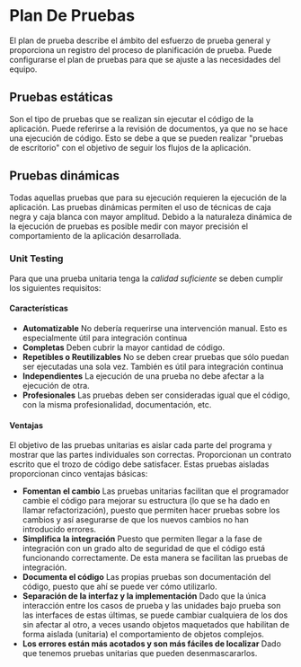 
# Plan De Pruebas
El plan de prueba describe el ámbito del esfuerzo de prueba general y proporciona un registro del proceso de planificación de prueba. Puede configurarse el plan de pruebas para que se ajuste a las necesidades del equipo.

## Pruebas estáticas
Son el tipo de pruebas que se realizan sin ejecutar el código de la aplicación.
Puede referirse a la revisión de documentos, ya que no se hace una ejecución de código. Esto se debe a que se pueden realizar "pruebas de escritorio" con el objetivo de seguir los flujos de la aplicación.

## Pruebas dinámicas
Todas aquellas pruebas que para su ejecución requieren la ejecución de la aplicación.
Las pruebas dinámicas permiten el uso de técnicas de caja negra y caja blanca con mayor amplitud. Debido a la naturaleza dinámica de la ejecución de pruebas es posible medir con mayor precisión el comportamiento de la aplicación desarrollada.

### Unit Testing
Para que una prueba unitaria tenga la _calidad suficiente_ se deben cumplir los siguientes requisitos:

#### Características
- **Automatizable**
No debería requerirse una intervención manual. Esto es especialmente útil para integración continua
- **Completas**
Deben cubrir la mayor cantidad de código.
- **Repetibles o Reutilizables**
No se deben crear pruebas que sólo puedan ser ejecutadas una sola vez. También es útil para integración continua
- **Independientes**
La ejecución de una prueba no debe afectar a la ejecución de otra.
- **Profesionales**
Las pruebas deben ser consideradas igual que el código, con la misma profesionalidad, documentación, etc.

#### Ventajas
El objetivo de las pruebas unitarias es aislar cada parte del programa y mostrar que las partes individuales son correctas. Proporcionan un contrato escrito que el trozo de código debe satisfacer. Estas pruebas aisladas proporcionan cinco ventajas básicas:

- **Fomentan el cambio**
Las pruebas unitarias facilitan que el programador cambie el código para mejorar su estructura (lo que se ha dado en llamar refactorización), puesto que permiten hacer pruebas sobre los cambios y así asegurarse de que los nuevos cambios no han introducido errores.
- **Simplifica la integración**
Puesto que permiten llegar a la fase de integración con un grado alto de seguridad de que el código está funcionando correctamente. De esta manera se facilitan las pruebas de integración.
- **Documenta el código**
Las propias pruebas son documentación del código, puesto que ahí se puede ver cómo utilizarlo.
- **Separación de la interfaz y la implementación**
Dado que la única interacción entre los casos de prueba y las unidades bajo prueba son las interfaces de estas últimas, se puede cambiar cualquiera de los dos sin afectar al otro, a veces usando objetos maquetados que habilitan de forma aislada (unitaria) el comportamiento de objetos complejos.
- **Los errores están más acotados y son más fáciles de localizar**
Dado que tenemos pruebas unitarias que pueden desenmascararlos.
